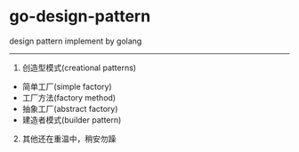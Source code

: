 # go-design-pattern
design pattern implement by golang

<hr/>

1. 创造型模式(creational patterns)
  - 简单工厂(simple factory)
  - 工厂方法(factory method)
  - 抽象工厂(abstract factory)
  - 建造者模式(builder pattern)

2. 其他还在重温中，稍安勿躁

